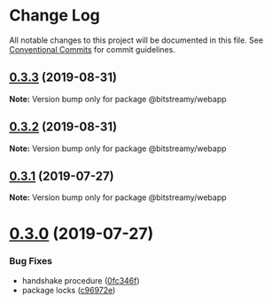 # Change Log

All notable changes to this project will be documented in this file.
See [Conventional Commits](https://conventionalcommits.org) for commit guidelines.

## [0.3.3](http://ec2-18-218-192-178.us-east-2.compute.amazonaws.com:9292/hugomarisco/bitstreamy/compare/v0.3.1...v0.3.3) (2019-08-31)

**Note:** Version bump only for package @bitstreamy/webapp





## [0.3.2](http://ec2-18-218-192-178.us-east-2.compute.amazonaws.com:9292/hugomarisco/bitstreamy/compare/v0.3.1...v0.3.2) (2019-08-31)

**Note:** Version bump only for package @bitstreamy/webapp





## [0.3.1](https://github.com/bitstreamy/bitstreamy/compare/v0.3.0...v0.3.1) (2019-07-27)

**Note:** Version bump only for package @bitstreamy/webapp





# [0.3.0](https://github.com/bitstreamy/bitstreamy/compare/v0.2.0...v0.3.0) (2019-07-27)


### Bug Fixes

* handshake procedure ([0fc346f](https://github.com/bitstreamy/bitstreamy/commit/0fc346f))
* package locks ([c96972e](https://github.com/bitstreamy/bitstreamy/commit/c96972e))
